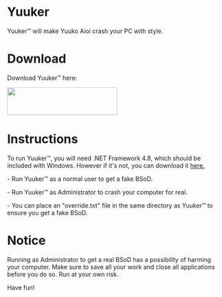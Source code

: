 <h1>Yuuker</h1>
<p>Yuuker™ will make Yuuko Aioi crash your PC with style.</p>
<h1>Download</h1>
<p>Download Yuuker™ here:</p>
<a href="https://github.com/jerridev/Yuuker/releases/download/release/Yuuker.exe"><img src="https://media.longoose.com/assets/yuuker.png" height="64" width="256"></img></a>
<h1>Instructions</h1>
<p>To run Yuuker™, you will need .NET Framework 4.8, which should be included with Windows. However if it's not, you can download it <a href="https://dotnet.microsoft.com/en-us/download/dotnet-framework/net48">here.</a></p>
<p> - Run Yuuker™ as a normal user to get a fake BSoD.</p>
<p> - Run Yuuker™ as Administrator to crash your computer for real.</p>
<p> - You can place an "override.txt" file in the same directory as Yuuker™ to ensure you get a fake BSoD.</p>
<h1>Notice</h1>
<p>Running as Administrator to get a real BSoD has a possibility of harming your computer. Make sure to save all your work and close all applications before you do so. Run at your own risk.</p>
<p>Have fun!</p>
